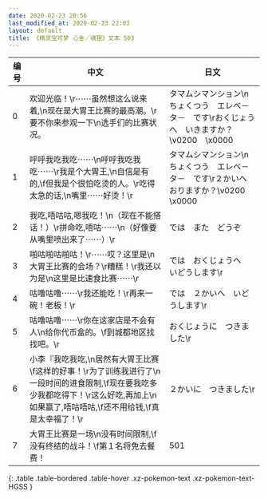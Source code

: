 ```yaml
---
date: 2020-02-23 20:56
last_modified_at: 2020-02-23 22:03
layout: default
title: 《精灵宝可梦 心金／魂银》文本 503
---
```

| 编号 | 中文 | 日文 |
| ---- | ---- | ---- |
| 0 | 欢迎光临！\r⋯⋯虽然想这么说来着,\n现在是大胃王比赛的最高潮。\r要不你来参观一下\n选手们的比赛状况。 | タマムシマンション\nちょくつう　エレベ－タ－　です\rおくじょうへ　いきますか？\v0200　\x0000 |
| 1 | 呼呼我吃我吃⋯⋯\n呼呼我吃我吃⋯⋯\r我是个大胃王,\n自信是有的,\f但我是个很怕吃烫的人。\r吃得太急的话,\n嘴里⋯⋯好烫！\r | タマムシマンション\nちょくつう　エレベ－タ－　です\r２かいへ　おりますか？\v0200　\x0000 |
| 2 | 我吃,唔咕咕,嗯我吃！\n（现在不能搭话！）\r拼命吃,唔咕⋯⋯\n（好像要从嘴里喷出来了⋯⋯）\r | では　また　どうぞ |
| 3 | 啪咕啪咕啪咕！\r⋯⋯哎？这里是\n大胃王比赛的会场？\r糟糕！\r我还以为是\n这里是比速食比赛⋯⋯\r | では　おくじょうへ　いどうします\r |
| 4 | 咕噜咕噜⋯⋯\r我还能吃！\r再来一碗！老板！\r | では　２かいへ　いどうします\r |
| 5 | 咕噜咕噜⋯⋯\r你在这家店是不会有人\n给你代币盒的。\f到城都地区找找吧。\r | おくじょうに　つきました\r |
| 6 | 小李『我吃我吃,\n居然有大胃王比赛\f这样的好事！\r为了训练我进行了\n一段时间的进食限制,\f现在要我吃多少我都吃得下！\r这么好吃,再加上\n如果赢了,唔咕唔咕,\f还不用给钱,\f真是太幸福了！\r | ２かいに　つきました\r |
| 7 | 大胃王比赛是一场\n没有时间限制,\f没有终结的战斗！\f第１名将免去餐费！ | 501 |
{: .table .table-bordered .table-hover .xz-pokemon-text .xz-pokemon-text-HGSS }